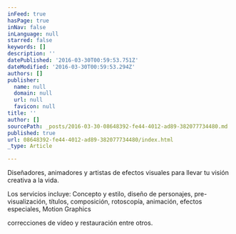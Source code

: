 ```yaml
---
inFeed: true
hasPage: true
inNav: false
inLanguage: null
starred: false
keywords: []
description: ''
datePublished: '2016-03-30T00:59:53.751Z'
dateModified: '2016-03-30T00:59:53.294Z'
authors: []
publisher:
  name: null
  domain: null
  url: null
  favicon: null
title: ''
author: []
sourcePath: _posts/2016-03-30-08648392-fe44-4012-ad89-382077734480.md
published: true
url: 08648392-fe44-4012-ad89-382077734480/index.html
_type: Article

---
```

Diseñadores, animadores y artistas de efectos visuales para llevar tu visión creativa a la vida.

Los servicios incluye: Concepto y estilo, diseño de personajes, pre-visualización, títulos, composición, rotoscopía, animación, efectos especiales, Motion Graphics

correcciones de vídeo y restauración entre otros.